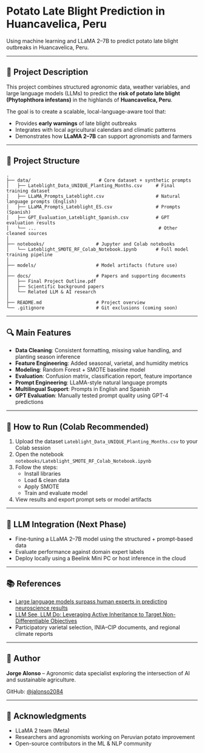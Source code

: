 # Potato Late Blight Prediction in Huancavelica, Peru

Using machine learning and LLaMA 2–7B to predict potato late blight outbreaks in Huancavelica, Peru.

---

## 🌱 Project Description

This project combines structured agronomic data, weather variables, and large language models (LLMs) to predict the **risk of potato late blight (Phytophthora infestans)** in the highlands of **Huancavelica, Peru**.

The goal is to create a scalable, local-language-aware tool that:
- Provides **early warnings** of late blight outbreaks
- Integrates with local agricultural calendars and climatic patterns
- Demonstrates how **LLaMA 2–7B** can support agronomists and farmers

---

## 📁 Project Structure

```
.
├── data/                         # Core dataset + synthetic prompts
│   ├── Lateblight_Data_UNIQUE_Planting_Months.csv     # Final training dataset
│   ├── LLaMA_Prompts_Lateblight.csv                   # Natural language prompts (English)
│   ├── LLaMA_Prompts_Lateblight_ES.csv                # Prompts (Spanish)
│   ├── GPT_Evaluation_Lateblight_Spanish.csv          # GPT evaluation results
│   └── ...                                             # Other cleaned sources
│
├── notebooks/                   # Jupyter and Colab notebooks
│   └── Lateblight_SMOTE_RF_Colab_Notebook.ipynb       # Full model training pipeline
│
├── models/                      # Model artifacts (future use)
│
├── docs/                        # Papers and supporting documents
│   ├── Final Project Outline.pdf
│   ├── Scientific background papers
│   └── Related LLM & AI research
│
├── README.md                    # Project overview
└── .gitignore                   # Git exclusions (coming soon)
```

---

## 🔍 Main Features

- **Data Cleaning**: Consistent formatting, missing value handling, and planting season inference
- **Feature Engineering**: Added seasonal, varietal, and humidity metrics
- **Modeling**: Random Forest + SMOTE baseline model
- **Evaluation**: Confusion matrix, classification report, feature importance
- **Prompt Engineering**: LLaMA-style natural language prompts
- **Multilingual Support**: Prompts in English and Spanish
- **GPT Evaluation**: Manually tested prompt quality using GPT-4 predictions

---

## 🚀 How to Run (Colab Recommended)

1. Upload the dataset `Lateblight_Data_UNIQUE_Planting_Months.csv` to your Colab session
2. Open the notebook `notebooks/Lateblight_SMOTE_RF_Colab_Notebook.ipynb`
3. Follow the steps:
   - Install libraries
   - Load & clean data
   - Apply SMOTE
   - Train and evaluate model
4. View results and export prompt sets or model artifacts

---

## 🤖 LLM Integration (Next Phase)

- Fine-tuning a LLaMA 2–7B model using the structured + prompt-based data
- Evaluate performance against domain expert labels
- Deploy locally using a Beelink Mini PC or host inference in the cloud

---

## 📚 References

- [Large language models surpass human experts in predicting neuroscience results](https://doi.org/10.1101/2023.06.20.545742)
- [LLM See, LLM Do: Leveraging Active Inheritance to Target Non-Differentiable Objectives](https://arxiv.org/abs/2402.08381)
- Participatory varietal selection, INIA–CIP documents, and regional climate reports

---

## 👤 Author
**Jorge Alonso** – Agronomic data specialist exploring the intersection of AI and sustainable agriculture.

GitHub: [@jalonso2084](https://github.com/jalonso2084)

---

## 📌 Acknowledgments
- LLaMA 2 team (Meta)
- Researchers and agronomists working on Peruvian potato improvement
- Open-source contributors in the ML & NLP community
